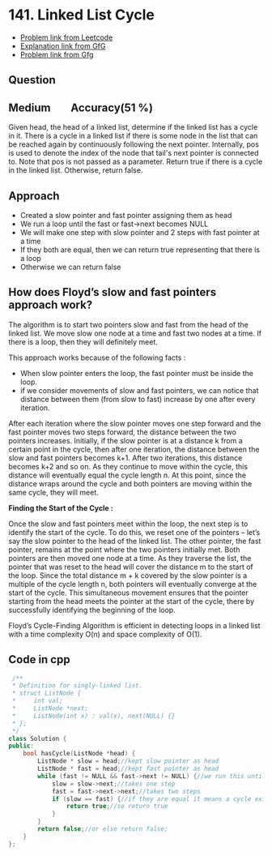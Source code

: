 # 141. Linked List Cycle
- [Problem link from Leetcode](https://leetcode.com/problems/linked-list-cycle/)
- [Explanation link from GfG](https://www.geeksforgeeks.org/how-does-floyds-slow-and-fast-pointers-approach-work/)
- [Problem link from Gfg](https://www.geeksforgeeks.org/problems/detect-loop-in-linked-list/1?itm_source=geeksforgeeks&itm_medium=article&itm_campaign=practice_card)
## Question
## Medium &nbsp;&nbsp;&nbsp;&nbsp;&nbsp;&nbsp; Accuracy(51 %)
Given head, the head of a linked list, determine if the linked list has a cycle in it.
There is a cycle in a linked list if there is some node in the list that can be reached again by continuously following the next pointer. 
Internally, pos is used to denote the index of the node that tail's next pointer is connected to. 
Note that pos is not passed as a parameter.
Return true if there is a cycle in the linked list. Otherwise, return false.

## Approach 
- Created a slow pointer and fast pointer assigning them as head
- We run a loop until the fast or fast->next becomes NULL
- We will make one step with slow pointer and 2 steps with fast pointer at a time
- If they both are equal, then we can return true representing that there is a loop
- Otherwise we can return false
  
## How does Floyd’s slow and fast pointers approach work?
The algorithm is to start two pointers slow and fast from the head of the linked list. We move slow one node at a time and fast two nodes at a time. If there is a loop, then they will definitely meet.

This approach works because of the following facts :
- When slow pointer enters the loop, the fast pointer must be inside the loop. 
- if we consider movements of slow and fast pointers, we can notice that distance between them (from slow to fast) increase by one after every iteration.

After each iteration where the slow pointer moves one step forward and the fast pointer moves two steps forward, the distance between the two pointers increases. Initially, if the slow pointer is at a distance k from a certain point in the cycle, then after one iteration, the distance between the slow and fast pointers becomes k+1. After two iterations, this distance becomes k+2 and so on. As they continue to move within the cycle, this distance will eventually equal the cycle length n. At this point, since the distance wraps around the cycle and both pointers are moving within the same cycle, they will meet.

**Finding the Start of the Cycle :**

Once the slow and fast pointers meet within the loop, the next step is to identify the start of the cycle. To do this, we reset one of the pointers – let’s say the slow pointer to the head of the linked list. The other pointer, the fast pointer, remains at the point where the two pointers initially met. Both pointers are then moved one node at a time. As they traverse the list, the pointer that was reset to the head will cover the distance m to the start of the loop. Since the total distance m + k covered by the slow pointer is a multiple of the cycle length n, both pointers will eventually converge at the start of the cycle. This simultaneous movement ensures that the pointer starting from the head meets the pointer at the start of the cycle, there by successfully identifying the beginning of the loop.

Floyd’s Cycle-Finding Algorithm is efficient in detecting loops in a linked list with a time complexity O(n) and space complexity of O(1).
## Code in cpp
```cpp
 /**
 * Definition for singly-linked list.
 * struct ListNode {
 *     int val;
 *     ListNode *next;
 *     ListNode(int x) : val(x), next(NULL) {}
 * };
 */
class Solution {
public:
    bool hasCycle(ListNode *head) {
        ListNode * slow = head;//kept slow pointer as head
        ListNode * fast = head;//kept fast pointer as head
        while (fast != NULL && fast->next != NULL) {//we run this until our fast and fast->next not equals nullptr
            slow = slow->next;//takes one step
            fast = fast->next->next;//takes two steps
            if (slow == fast) {//if they are equal it means a cycle exits
                return true;//so return true
            }
        }
        return false;//or else return false;
    }
};
```
